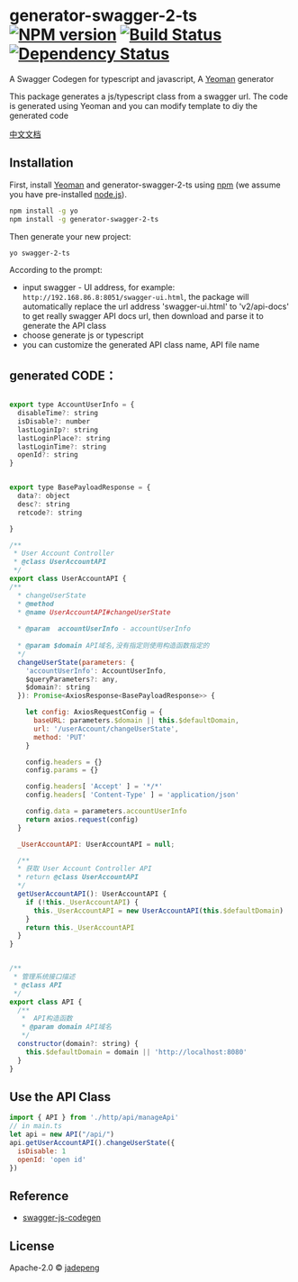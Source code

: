 # generator-swagger-2-ts [![NPM version][npm-image]][npm-url] [![Build Status][travis-image]][travis-url] [![Dependency Status][daviddm-image]][daviddm-url]
> 

A Swagger Codegen for typescript and javascript, A [Yeoman](http://yeoman.io) generator 

This package generates a js/typescript class from a swagger url. The code is generated using Yeoman and you can modify template to diy the generated code

[中文文档](./README.cn.md)

## Installation

First, install [Yeoman](http://yeoman.io) and generator-swagger-2-ts using [npm](https://www.npmjs.com/) (we assume you have pre-installed [node.js](https://nodejs.org/)).

```bash
npm install -g yo
npm install -g generator-swagger-2-ts
```

Then generate your new project:

```bash
yo swagger-2-ts
```


According to the prompt:
- input swagger - UI address, for example: `http://192.168.86.8:8051/swagger-ui.html`, the package will automatically replace the url address 'swagger-ui.html' to 'v2/api-docs' to get really swagger API docs url,  then download and parse it to generate the API class
- choose generate js or typescript
- you can customize the generated API class name, API file name

## generated CODE：

```javascript

export type AccountUserInfo = {
  disableTime?: string
  isDisable?: number
  lastLoginIp?: string
  lastLoginPlace?: string
  lastLoginTime?: string
  openId?: string
}


export type BasePayloadResponse = {
  data?: object
  desc?: string
  retcode?: string

}

/**
 * User Account Controller
 * @class UserAccountAPI
 */
export class UserAccountAPI {
/**
  * changeUserState
  * @method
  * @name UserAccountAPI#changeUserState
  
  * @param  accountUserInfo - accountUserInfo 
  
  * @param $domain API域名,没有指定则使用构造函数指定的
  */
  changeUserState(parameters: {
    'accountUserInfo': AccountUserInfo,
    $queryParameters?: any,
    $domain?: string
  }): Promise<AxiosResponse<BasePayloadResponse>> {

    let config: AxiosRequestConfig = {
      baseURL: parameters.$domain || this.$defaultDomain,
      url: '/userAccount/changeUserState',
      method: 'PUT'
    }

    config.headers = {}
    config.params = {}

    config.headers[ 'Accept' ] = '*/*'
    config.headers[ 'Content-Type' ] = 'application/json'

    config.data = parameters.accountUserInfo
    return axios.request(config)
  }

  _UserAccountAPI: UserAccountAPI = null;

  /**
  * 获取 User Account Controller API
  * return @class UserAccountAPI
  */
  getUserAccountAPI(): UserAccountAPI {
    if (!this._UserAccountAPI) {
      this._UserAccountAPI = new UserAccountAPI(this.$defaultDomain)
    }
    return this._UserAccountAPI
  }
}


/**
 * 管理系统接口描述
 * @class API
 */
export class API {
  /**
   *  API构造函数
   * @param domain API域名
   */
  constructor(domain?: string) {
    this.$defaultDomain = domain || 'http://localhost:8080'
  }
}

```

## Use the API Class

```javascript
import { API } from './http/api/manageApi'
// in main.ts
let api = new API("/api/")
api.getUserAccountAPI().changeUserState({
  isDisable: 1
  openId: 'open id'
})


```

 ## Reference

 - [swagger-js-codegen](https://github.com/wcandillon/swagger-js-codegen)

## License

Apache-2.0 © [jadepeng]()


[npm-image]: https://badge.fury.io/js/generator-swagger-2-ts.svg
[npm-url]: https://npmjs.org/package/generator-swagger-2-ts
[travis-image]: https://travis-ci.org/jadepeng/generator-swagger-2-ts.svg?branch=master
[travis-url]: https://travis-ci.org/jadepeng/generator-swagger-2-ts
[daviddm-image]: https://david-dm.org/jadepeng/generator-swagger-2-ts.svg?theme=shields.io
[daviddm-url]: https://david-dm.org/jadepeng/generator-swagger-2-ts
